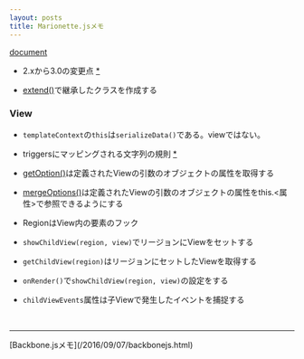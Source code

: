 ```yaml
---
layout: posts
title: Marionette.jsメモ
---
```

[document](http://marionettejs.com/docs/current/)  

* 2.xから3.0の変更点 [\*](https://github.com/marionettejs/backbone.marionette/releases/tag/v3.0.0)  

* [extend()](http://marionettejs.com/docs/master/marionette.functions.html#marionetteextend)で継承したクラスを作成する



### View

* `templateContext`の`this`は`serializeData()`である。viewではない。  

* triggersにマッピングされる文字列の規則 [\*](http://marionettejs.com/docs/v3.0.0/events.html#magic-method-binding) 

* [getOption()](http://marionettejs.com/docs/v3.0.0/marionette.functions.html#marionettegetoption)は定義されたViewの引数のオブジェクトの属性を取得する  

* [mergeOptions()](http://marionettejs.com/docs/v3.0.0/marionette.functions.html#marionettemergeoptions)は定義されたViewの引数のオブジェクトの属性をthis.&lt;属性&gt;で参照できるようにする  

* RegionはView内の要素のフック

* `showChildView(region, view)`でリージョンにViewをセットする

* `getChildView(region)`はリージョンにセットしたViewを取得する  

* `onRender()`で`showChildView(region, view)`の設定をする  

* `childViewEvents`属性は子Viewで発生したイベントを捕捉する
 

<br>
<hr>
[Backbone.jsメモ](/2016/09/07/backbonejs.html)
